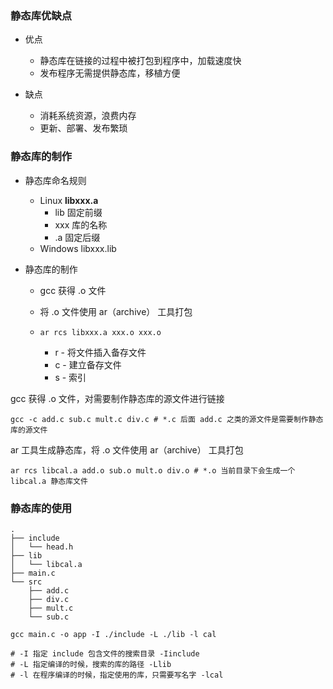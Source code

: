 ### 静态库优缺点

- 优点

  - 静态库在链接的过程中被打包到程序中，加载速度快
  - 发布程序无需提供静态库，移植方便

- 缺点

  - 消耗系统资源，浪费内存
  - 更新、部署、发布繁琐



### 静态库的制作

- 静态库命名规则

  - Linux **libxxx.a**
    - lib 固定前缀
    - xxx 库的名称
    - .a 固定后缀
  - Windows libxxx.lib

- 静态库的制作

  - gcc 获得 .o 文件

  - 将 .o 文件使用 ar（archive） 工具打包

  - ```shell
    ar rcs libxxx.a xxx.o xxx.o
    ```

    - r - 将文件插入备存文件
    - c - 建立备存文件
    - s - 索引

gcc 获得 .o 文件，对需要制作静态库的源文件进行链接

```shell
gcc -c add.c sub.c mult.c div.c # *.c 后面 add.c 之类的源文件是需要制作静态库的源文件
```

ar 工具生成静态库，将 .o 文件使用 ar（archive） 工具打包

```shell
ar rcs libcal.a add.o sub.o mult.o div.o # *.o 当前目录下会生成一个 libcal.a 静态库文件
```

### 静态库的使用

```shell
.
├── include
│   └── head.h
├── lib
│   └── libcal.a
├── main.c
└── src
    ├── add.c
    ├── div.c
    ├── mult.c
    └── sub.c
```

```shell
gcc main.c -o app -I ./include -L ./lib -l cal

# -I 指定 include 包含文件的搜索目录 -Iinclude
# -L 指定编译的时候，搜索的库的路径 -Llib
# -l 在程序编译的时候，指定使用的库，只需要写名字 -lcal
```
